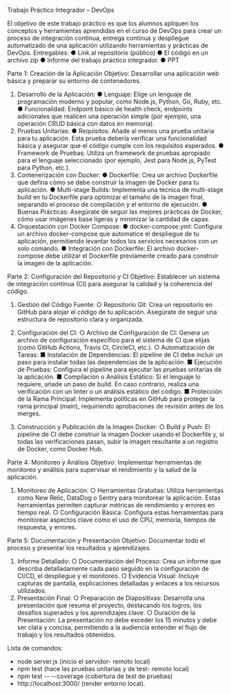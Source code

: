 Trabajo Práctico Integrador – DevOps

El objetivo de este trabajo práctico es que los alumnos apliquen los conceptos y
herramientas aprendidas en el curso de DevOps para crear un proceso de integración
continua, entrega continua y despliegue automatizado de una aplicación utilizando
herramientas y prácticas de DevOps.
Entregables:
    ● Link al repositorio (público)
    ● El código en un archivo zip
    ● Informe del trabajo práctico integrador.
    ● PPT

Parte 1: Creación de la Aplicación
Objetivo: Desarrollar una aplicación web básica y preparar su entorno de contenedores.
1. Desarrollo de la Aplicación:
● Lenguaje: Elige un lenguaje de programación moderno y popular, como
Node.js, Python, Go, Ruby, etc.
● Funcionalidad: Endpoint básico de health check, endpoints adicionales que
realicen una operación simple (por ejemplo, una operación CRUD básica con
datos en memoria).
2. Pruebas Unitarias:
● Requisitos: Añade al menos una prueba unitaria para tu aplicación. Esta
prueba debería verificar una funcionalidad básica y asegurar que el código
cumple con los requisitos esperados.
● Framework de Pruebas: Utiliza un framework de pruebas apropiado para el
lenguaje seleccionado (por ejemplo, Jest para Node.js, PyTest para Python,
etc.).
3. Contenerización con Docker:
● Dockerfile: Crea un archivo Dockerfile que defina cómo se debe construir la
imagen de Docker para tu aplicación.
● Multi-stage Builds: Implementa una técnica de multi-stage build en tu
Dockerfile para optimizar el tamaño de la imagen final, separando el proceso
de compilación y el entorno de ejecución.
● Buenas Prácticas: Asegúrate de seguir las mejores prácticas de Docker,
cómo usar imágenes base ligeras y minimizar la cantidad de capas.
4. Orquestación con Docker Compose:
● docker-compose.yml: Configura un archivo docker-compose que
automatice el despliegue de tu aplicación, permitiendo levantar todos los
servicios necesarios con un solo comando.
● Integración con Dockerfile: El archivo docker-compose debe utilizar el
Dockerfile previamente creado para construir la imagen de la aplicación.


Parte 2: Configuración del Repositorio y CI
Objetivo: Establecer un sistema de integración continua (CI) para asegurar la calidad y la
coherencia del código.
1. Gestión del Código Fuente:
○ Repositorio Git: Crea un repositorio en GitHub para alojar el código de tu
aplicación. Asegúrate de seguir una estructura de repositorio clara y
organizada.
2. Configuración del CI:
○ Archivo de Configuración de CI: Genera un archivo de configuración
específico para el sistema de CI que elijas (como GitHub Actions, Travis CI,
CircleCI, etc.).
○ Automatización de Tareas:
■ Instalación de Dependencias: El pipeline de CI debe incluir un paso
para instalar todas las dependencias de la aplicación.
■ Ejecución de Pruebas: Configura el pipeline para ejecutar las
pruebas unitarias de la aplicación.
■ Compilación o Análisis Estático: Si el lenguaje lo requiere, añade
un paso de build. En caso contrario, realiza una verificación con un
linter o un análisis estático del código.
■ Protección de la Rama Principal: Implementa políticas en GitHub
para proteger la rama principal (main), requiriendo aprobaciones de
revisión antes de los merges.


3. Construcción y Publicación de la Imagen Docker:
○ Build y Push: El pipeline de CI debe construir la imagen Docker usando el
Dockerfile y, si todas las verificaciones pasan, subir la imagen resultante a un
registro de Docker, como Docker Hub.


Parte 4: Monitoreo y Análisis
Objetivo: Implementar herramientas de monitoreo y análisis para supervisar el rendimiento
y la salud de la aplicación.
1. Monitoreo de Aplicación:
○ Herramientas Gratuitas: Utiliza herramientas como New Relic, DataDog o
Sentry para monitorear la aplicación. Estas herramientas permiten capturar
métricas de rendimiento y errores en tiempo real.
○ Configuración Básica: Configura estas herramientas para monitorear
aspectos clave como el uso de CPU, memoria, tiempos de respuesta, y
errores.


Parte 5: Documentación y Presentación
Objetivo: Documentar todo el proceso y presentar los resultados y aprendizajes.
1. Informe Detallado:
○ Documentación del Proceso: Crea un informe que describa detalladamente
cada paso seguido en la configuración de CI/CD, el despliegue y el
monitoreo.
○ Evidencia Visual: Incluye capturas de pantalla, explicaciones detalladas y
enlaces a los recursos utilizados.
2. Presentación Final:
○ Preparación de Diapositivas: Desarrolla una presentación que resuma el
proyecto, destacando los logros, los desafíos superados y los aprendizajes
clave.
○ Duración de la Presentación: La presentación no debe exceder los 15
minutos y debe ser clara y concisa, permitiendo a la audiencia entender el
flujo de trabajo y los resultados obtenidos.



Lista de comandos: 
- node server.js (inicio el servidor- remoto local) 
- npm test (hace las pruebas unitarias y de test- remoto local)
- npm test -- --coverage (cobertura de test de pruebas)
- http://localhost:3000/ (render entorno local).
